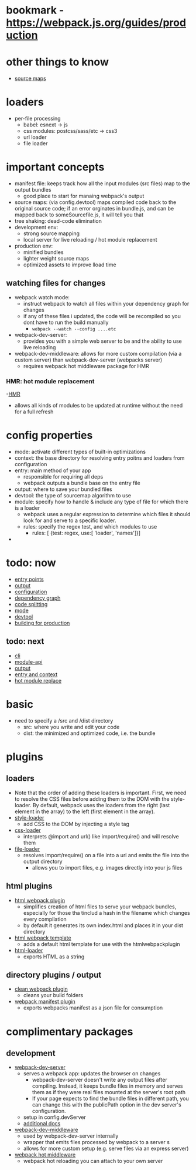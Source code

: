 # bookmark - https://webpack.js.org/guides/production

# other things to know
  - [source maps](https://blog.teamtreehouse.com/introduction-source-maps)


# loaders
  - per-file processing
    - babel: esnext -> js
    - css modules: postcss/sass/etc -> css3
    - url loader
    - file loader

# important concepts
  - manifest file: keeps track how all the input modules (src files) map to the output bundles
    - good place to start for manaing webpack's output
  - source maps: (via config.devtool) maps compiled code back to the original source code; if an error orginates in bundle.js, and can be mapped back to someSourcefile.js, it will tell you that
  - tree shaking: dead-code elimination
  - development env:
    - strong source mapping
    - local server for live reloading / hot module replacement
  - production env:
    - minified bundles
    - lighter weight source maps
    - optimized assets to improve lload time

## watching files for changes
  - webpack watch mode:
    - instruct webpack to watch all files within your dependency graph for changes
    - if any of these files i updated, the code will be recompiled so you dont have to run the build manually
      - ```webpack --watch --config ....etc```
  - webpack-dev-server:
    - provides you with a simple web server  to be and the ability to use live reloading
  - webpack-dev-middleware: allows for more custom compilation (via a custom server) than webpack-dev-server (webpacks server)
    - requires webpack hot middleware package for HMR

### HMR: hot module replacement
  -[HMR](https://webpack.js.org/guides/hot-module-replacement/)
  - allows all kinds of modules to be updated at runtime without the need for a full refresh

# config properties
  - mode: activate different types of built-in optimizations
  - context: the base directory for resolving entry poitns and loaders from configuration
  - entry: main method of your app
    - responsible for requiring all deps
    - webpack outputs a bundle base on the entry file
  - output: where to save your bundled files
  - devtool: the type of sourcemap algorithm to use
  - module: specify how to handle & include any type of file for which there is a loader
    - webpack uses a regular expression to determine which files it should look for and serve to a specific loader.
    - rules: specify the regex test, and which modules to use
      - rules: [ {test: regex, use:[ 'loader', 'names']}]
  -


# todo: now
  - [entry points](https://webpack.js.org/concepts/entry-points/)
  - [output](https://webpack.js.org/concepts/output/)
  - [configuration](https://webpack.js.org/concepts/configuration/)
  - [dependency graph](https://webpack.js.org/concepts/dependency-graph/)
  - [code splitting](https://webpack.js.org/guides/code-splitting/)
  - [mode](https://webpack.js.org/concepts/mode/#mode-development)
  - [devtool](https://webpack.js.org/configuration/devtool/)
  - [building for production](https://webpack.js.org/guides/production/)
## todo: next
  - [cli](https://webpack.js.org/api/cli/)
  - [module-api](https://webpack.js.org/api/module-methods/)
  - [output](https://webpack.js.org/configuration/output/)
  - [entry and context](https://webpack.js.org/configuration/entry-context/)
  - [hot module replace](https://webpack.js.org/guides/hot-module-replacement/)


# basic
  - need to specify a /src and /dist directory
    - src: where you write and edit your code
    - dist: the minimized and optimized code, i.e. the bundle

# plugins
## loaders
  - Note that the order of adding these loaders is important. First, we need to resolve the CSS files before adding them to the DOM with the style-loader. By default, webpack uses the loaders from the right (last element in the array) to the left (first element in the array).
  - [style-loader](https://webpack.js.org/loaders/style-loader/)
    - add CSS to the DOM by injecting a style tag
  - [css-loader](https://webpack.js.org/loaders/css-loader/)
    - interprets @import and url() like import/require() and will resolve them
  - [file-loader](https://webpack.js.org/loaders/file-loader/)
    - resolves import/require() on a file into a url and emits the file into the output directory
      - allows you to import files, e.g. images directly into your js files
## html plugins
  - [html webpack plugin](https://webpack.js.org/plugins/html-webpack-plugin/)
    - simplifies creation of html files to serve your webpack bundles, especially for those tha tinclud a hash in the filename which changes every compilation
    - by default it generates its own index.html and places it in your dist directory
  - [html webpack template](https://github.com/jaketrent/html-webpack-template)
    - adds a default html template for use with the htmlwebpackplugin
  - [html-loader](https://github.com/webpack-contrib/html-loader)
    - exports HTML as a string


## directory plugins / output
  - [clean webpack plugin](https://github.com/johnagan/clean-webpack-plugin)
    - cleans your build folders
  - [webpack manifest plugin](https://github.com/danethurber/webpack-manifest-plugin)
    - exports webpacks manifest as a json file for consumption


# complimentary packages
## development
  - [webpack-dev-server](https://github.com/webpack/webpack-dev-server)
    - serves a webpack app: updates the browser on changes
      - webpack-dev-server doesn't write any output files after compiling. Instead, it keeps bundle files in memory and serves them as if they were real files mounted at the server's root path
      -  If your page expects to find the bundle files in different path, you can change this with the publicPath option in the dev server's configuration.
    - setup in config.devServer
    - [additional docs](https://webpack.js.org/configuration/dev-server/#devserver-publicpath-)
  - [webpack-dev-middleware](https://github.com/webpack/webpack-dev-middleware)
    - used by webpack-dev-server internally
    - wrapper that emits files processed by webpack to a server s
    - allows for more custom setup (e.g. serve files via an express server)
  - [webpack hot middleware](https://github.com/webpack-contrib/webpack-hot-middleware)
    - webpack hot reloading you can attach to your own server